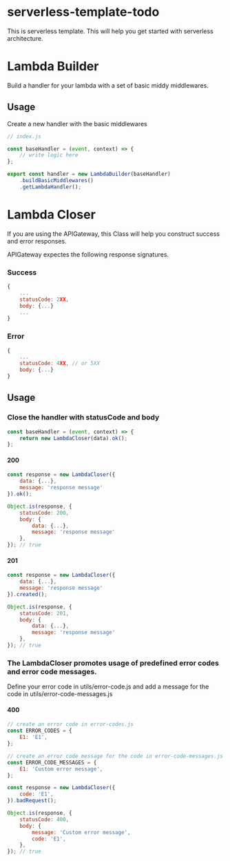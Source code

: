 # serverless-template-todo

This is serverless template. This will help you get started with serverless architecture.

# Lambda Builder

Build a handler for your lambda with a set of basic middy middlewares.

## Usage
Create a new handler with the basic middlewares

```javascript
// index.js

const baseHandler = (event, context) => {
	// write logic here
};

export const handler = new LambdaBuilder(baseHandler)
	.buildBasicMiddlewares()
	.getLambdaHandler();
```

# Lambda Closer

If you are using the APIGateway, this Class will help you construct success and error responses.

APIGateway expectes the following response signatures.

### Success

```javascript
{
	...
	statusCode: 2XX,
	body: {...}
	...
}
```

### Error

```javascript
{
	...
	statusCode: 4XX, // or 5XX
	body: {...}
}
```

## Usage

### Close the handler with statusCode and body

```javascript
const baseHandler = (event, context) => {
	return new LambdaCloser(data).ok();
};
```

#### 200

```javascript
const response = new LambdaCloser({
	data: {...},
	message: 'response message'
}).ok();

Object.is(response, {
	statusCode: 200,
	body: {
		data: {...},
		message: 'response message'
	},
}); // true
```

#### 201

```javascript
const response = new LambdaCloser({
	data: {...},
	message: 'response message'
}).created();

Object.is(response, {
	statusCode: 201,
	body: {
		data: {...},
		message: 'response message'
	},
}); // true
```

### The LambdaCloser promotes usage of predefined error codes and error code messages.

Define your error code in utils/error-code.js and add a message for the code in utils/error-code-messages.js

#### 400

```javascript
// create an error code in error-codes.js
const ERROR_CODES = {
	E1: 'E1',
};

// create an error code message for the code in error-code-messages.js
const ERROR_CODE_MESSAGES = {
	E1: 'Custom error message',
};

const response = new LambdaCloser({
	code: 'E1',
}).badRequest();

Object.is(response, {
	statusCode: 400,
	body: {
		message: 'Custom error message',
		code: 'E1',
	},
}); // true
```
